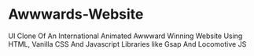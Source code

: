 # Awwwards-Website
UI Clone Of An International Animated Awwward Winning Website Using HTML, Vanilla CSS And Javascript Libraries like Gsap And Locomotive JS
